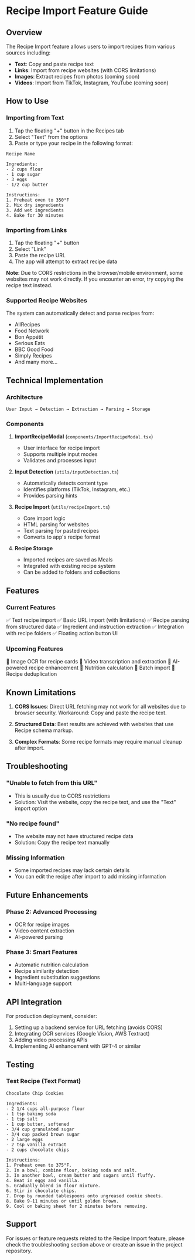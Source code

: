 # Recipe Import Feature Guide

## Overview
The Recipe Import feature allows users to import recipes from various sources including:
- **Text**: Copy and paste recipe text
- **Links**: Import from recipe websites (with CORS limitations)
- **Images**: Extract recipes from photos (coming soon)
- **Videos**: Import from TikTok, Instagram, YouTube (coming soon)

## How to Use

### Importing from Text
1. Tap the floating "+" button in the Recipes tab
2. Select "Text" from the options
3. Paste or type your recipe in the following format:

```
Recipe Name

Ingredients:
- 2 cups flour
- 1 cup sugar
- 3 eggs
- 1/2 cup butter

Instructions:
1. Preheat oven to 350°F
2. Mix dry ingredients
3. Add wet ingredients
4. Bake for 30 minutes
```

### Importing from Links
1. Tap the floating "+" button
2. Select "Link"
3. Paste the recipe URL
4. The app will attempt to extract recipe data

**Note**: Due to CORS restrictions in the browser/mobile environment, some websites may not work directly. If you encounter an error, try copying the recipe text instead.

### Supported Recipe Websites
The system can automatically detect and parse recipes from:
- AllRecipes
- Food Network
- Bon Appétit
- Serious Eats
- BBC Good Food
- Simply Recipes
- And many more...

## Technical Implementation

### Architecture
```
User Input → Detection → Extraction → Parsing → Storage
```

### Components
1. **ImportRecipeModal** (`components/ImportRecipeModal.tsx`)
   - User interface for recipe import
   - Supports multiple input modes
   - Validates and processes input

2. **Input Detection** (`utils/inputDetection.ts`)
   - Automatically detects content type
   - Identifies platforms (TikTok, Instagram, etc.)
   - Provides parsing hints

3. **Recipe Import** (`utils/recipeImport.ts`)
   - Core import logic
   - HTML parsing for websites
   - Text parsing for pasted recipes
   - Converts to app's recipe format

4. **Recipe Storage**
   - Imported recipes are saved as Meals
   - Integrated with existing recipe system
   - Can be added to folders and collections

## Features

### Current Features
✅ Text recipe import
✅ Basic URL import (with limitations)
✅ Recipe parsing from structured data
✅ Ingredient and instruction extraction
✅ Integration with recipe folders
✅ Floating action button UI

### Upcoming Features
🚧 Image OCR for recipe cards
🚧 Video transcription and extraction
🚧 AI-powered recipe enhancement
🚧 Nutrition calculation
🚧 Batch import
🚧 Recipe deduplication

## Known Limitations

1. **CORS Issues**: Direct URL fetching may not work for all websites due to browser security. Workaround: Copy and paste the recipe text.

2. **Structured Data**: Best results are achieved with websites that use Recipe schema markup.

3. **Complex Formats**: Some recipe formats may require manual cleanup after import.

## Troubleshooting

### "Unable to fetch from this URL"
- This is usually due to CORS restrictions
- Solution: Visit the website, copy the recipe text, and use the "Text" import option

### "No recipe found"
- The website may not have structured recipe data
- Solution: Copy the recipe text manually

### Missing Information
- Some imported recipes may lack certain details
- You can edit the recipe after import to add missing information

## Future Enhancements

### Phase 2: Advanced Processing
- OCR for recipe images
- Video content extraction
- AI-powered parsing

### Phase 3: Smart Features
- Automatic nutrition calculation
- Recipe similarity detection
- Ingredient substitution suggestions
- Multi-language support

## API Integration

For production deployment, consider:
1. Setting up a backend service for URL fetching (avoids CORS)
2. Integrating OCR services (Google Vision, AWS Textract)
3. Adding video processing APIs
4. Implementing AI enhancement with GPT-4 or similar

## Testing

### Test Recipe (Text Format)
```
Chocolate Chip Cookies

Ingredients:
- 2 1/4 cups all-purpose flour
- 1 tsp baking soda
- 1 tsp salt
- 1 cup butter, softened
- 3/4 cup granulated sugar
- 3/4 cup packed brown sugar
- 2 large eggs
- 2 tsp vanilla extract
- 2 cups chocolate chips

Instructions:
1. Preheat oven to 375°F.
2. In a bowl, combine flour, baking soda and salt.
3. In another bowl, cream butter and sugars until fluffy.
4. Beat in eggs and vanilla.
5. Gradually blend in flour mixture.
6. Stir in chocolate chips.
7. Drop by rounded tablespoons onto ungreased cookie sheets.
8. Bake 9-11 minutes or until golden brown.
9. Cool on baking sheet for 2 minutes before removing.
```

## Support

For issues or feature requests related to the Recipe Import feature, please check the troubleshooting section above or create an issue in the project repository.
